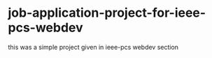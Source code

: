# job-application-project-for-ieee-pcs-webdev
this was a simple project given in ieee-pcs webdev section
